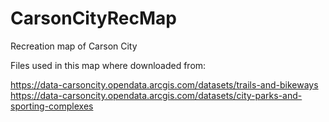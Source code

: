 # CarsonCityRecMap
Recreation map of Carson City

Files used in this map where downloaded from:

https://data-carsoncity.opendata.arcgis.com/datasets/trails-and-bikeways
https://data-carsoncity.opendata.arcgis.com/datasets/city-parks-and-sporting-complexes
